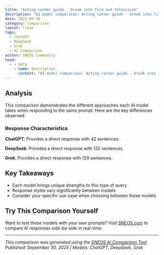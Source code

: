 ```yaml
---
title: "Acting career guide - break into film and television"
description: "AI model comparison: Acting career guide - break into film and television..."
date: 2025-09-30
category: comparison
layout: Clean
tags:
  - ChatGPT
  - DeepSeek
  - Grok
  - AI Comparison
author: SNEOS Community
head:
  - - meta
    - name: description
      content: "AI model comparison: Acting career guide - break into film and television..."
---
```


<ChatComparison
  title="Acting career guide - break into film and television"
  prompt="Acting career guide - break into film and television"
  :responses='{"ChatGPT": "Sure! Here\u2019s a comprehensive guide to breaking into film and television acting:\n\n### 1. Understand the Industry\n- **Research**: Learn how the film and TV industry works. Understand roles, production processes, casting, agents, union rules, and typical career paths.\n- **Terminology**: Familiarize yourself with common industry terms like sides, callbacks, cold reading, SAG-AFTRA, etc.\n\n### 2. Develop Your Skills\n- **Acting Classes**: Take acting lessons from reputable schools or coaches to build strong fundamentals and technique.\n- **Workshops**: Attend workshops that focus on on-camera techniques, auditions, cold reading, and improvisation.\n- **Practice**: Regularly practice monologues, scenes, and cold reads. Record yourself to critique and improve.\n- **Other Skills**: Singing, dancing, accents, stunt work, or languages can add to your versatility.\n\n### 3. Gain Experience\n- **Community Theater**: Join local theater productions to build confidence and stage experience.\n- **Student \u0026 Independent Films**: Volunteer or audition for student films or indie projects to gain camera experience and build a reel.\n- **Extra Work**: Consider working as an extra to understand set etiquette and operations.\n- **Short Films \u0026 Web Series**: Many actors start by participating in these to gain exposure and credits.\n\n### 4. Build Your Professional Materials\n- **Headshots**: Invest in professional headshots that clearly represent your look and type.\n- **Resume**: Prepare an acting resume listing your training, experience, special skills, and contact info.\n- **Reel**: Compile a demo reel of your best on-camera work (1-3 minutes).\n\n### 5. Representation \u0026 Networking\n- **Find an Agent**: Submit your headshots and resume to agencies. Agents help you get auditions and negotiate contracts.\n- **Managers**: Some actors also get managers who help with career guidance.\n- **Networking**: Attend industry events, workshops, film festivals, and join acting groups or unions.\n- **Social Media**: Use platforms like Instagram, TikTok, or LinkedIn to promote your work and connect with industry pros.\n\n### 6. Auditioning\n- **Find Auditions**: Use casting websites, your agent, and social media to find opportunities.\n- **Prepare**: Research the project, memorize lines, and rehearse your scenes.\n- **Professionalism**: Be punctual, polite, and adaptable. Take direction well.\n- **Keep Trying**: Rejection is normal. Learn from every audition and keep improving.\n\n### 7. Union \u0026 Industry Standards\n- **Join SAG-AFTRA**: Once you book professional work, consider joining the Screen Actors Guild-American Federation of Television and Radio Artists, which provides important protections and benefits.\n- **Understand Contracts**: Learn the basics of acting contracts and residuals.\n\n### 8. Stay Persistent and Adaptable\n- **Patience**: Success rarely happens overnight. Persistence is key.\n- **Versatility**: Be open to various roles and mediums (commercials, voiceover, theater).\n- **Continued Learning**: Keep training and developing your craft.\n\n---\n\n### Additional Resources\n- Books: *\u201CAn Actor Prepares\u201D* by Stanislavski, *\u201CThe Actor\u2019s Life\u201D* by Jenna Fischer\n- Websites: Backstage, Casting Networks, Actors Access\n- Podcasts/YouTube channels on acting techniques and industry insights\n\n---\n\nIf you want, I can help you with specific steps like finding acting classes in your area, creating your resume, or preparing for auditions!", "DeepSeek": "Of course. Breaking into film and television is a marathon, not a sprint. This guide will provide a structured, step-by-step approach, from the very beginning to landing your first professional role.\n\n### **Phase 1: The Foundation (Before You Even Audition)**\n\nThis is the non-negotiable groundwork. Skipping this is like building a house on sand.\n\n**1. Training: Your Toolkit**\nYou must learn the craft. Talent is great, but technique is what gets you hired.\n* **Acting Classes:** Find a reputable acting school or studio. Look for ones that focus on:\n * **Technique:** Meisner, Stanislavski, Method, Practical Aesthetics, etc. Try different ones to see what resonates.\n * **On-Camera Technique:** This is crucial. Acting for film/TV is different from theater. You need to learn how to work with the frame, hit marks, and scale your performance for the camera.\n * **Scene Study:** The practical application of your technique.\n* **Improv Classes:** (e.g., The Groundlings, UCB, Second City, or local studios). This is invaluable for auditions, character creation, and feeling comfortable in the moment. Many comedy shows and films heavily favor actors with improv skills.\n* **Additional Skills:** Voice (dialects, projection), movement (dance, stage combat, yoga), and singing will make you more castable.\n\n**2. The Materials: Your Calling Card**\nYou cannot get auditions without professional materials.\n\n* **Headshots:** This is your first impression.\n * **Get 2-3 looks:** One commercial/approachable (smiling, friendly), one theatrical/dramatic (serious, compelling), and maybe a character-specific one.\n * **Hire a professional** headshot photographer who specializes in actors.\n * They should look like you *on a good day*, not a glamourous, unrecognizable version.\n* **The R\u00E9sum\u00E9:** Format is key.\n * **Structure:** List your experience in categories: Film, Television, Theater, Commercial, Training.\n * **If you have no credits,** lean heavily on your Training section and any student films or independent theater you\u0027ve done. Do not lie.\n * **Special Skills:** Be honest but strategic. List real skills (e.g., \u0022Fluent in Spanish,\u0022 \u0022Juggling,\u0022 \u0022Intermediate Guitar,\u0022 \u0022British RP Dialect,\u0022 \u0022Boxing\u0022).\n\n**3. The Mindset: Your Armor**\n* **Embrace Rejection:** You will hear \u0022no\u0022 thousands of times more than you hear \u0022yes.\u0022 It is not personal; it\u0027s a matter of fit.\n* **Be a Business:** You are the CEO of \u0022You, Inc.\u0022 You are in charge of marketing, finance, and product development (your skills).\n* **Patience and Persistence:** This is a long-term career path. Success rarely happens overnight.\n\n---\n\n### **Phase 2: Getting in the Room (The Hunt for Auditions)**\n\n**1. Find an Agent \u0026 Manager**\nAgents and managers are your gatekeepers to professional auditions.\n* **Agent:** Their job is to submit you for roles and negotiate contracts. They typically earn 10% of your earnings.\n* **Manager:** Their role is more holistic\u2014guiding your career, helping you choose roles, and often helping you find an agent. They typically earn 10-15%.\n* **How to Get One:** You need your materials (headshots, r\u00E9sum\u00E9) to be strong. Start by researching smaller, reputable agencies in your local market. You can submit to them via email (check their website for submission guidelines). Many will not sign you until you have some credits.\n\n**2. Do It Yourself (The Hustle)**\nWhile you\u0027re seeking representation, you must create your own opportunities.\n* **Online Casting Platforms:** These are essential.\n * **Backstage \u0026 Actors Access:** The two biggest platforms for independent film, student films, theater, and some TV. This is where you will book your first credits to build your reel.\n * **Casting Networks:** Primarily for commercial auditions.\n* **Student Films:** Contact local film schools. The pay is usually $0, but you get a copy of the film for your reel, and you network with the next generation of directors.\n* **Local Independent Films:** Search for indie projects on Facebook groups, Craigslist (be careful), and local film commission websites.\n* **Networking:** Go to industry workshops, film festivals, and acting classes. Build genuine relationships, not just transactional ones. Your classmates and the director you met on a student film could be your ticket in years from now.\n\n---\n\n### **Phase 3: The Audition \u0026 Booking the Job**\n\n**1. The Audition Process**\n* **The Breakdown:** Your agent sends you a \u0022breakdown\u0022 of a character.\n* **The Sides:** You receive the \u0022sides\u0022 (a few pages of the script for the audition scene).\n* **Preparation is EVERYTHING:**\n 1. **Read the entire scene** multiple times. Understand the context, your character\u0027s objective, and what\u0027s at stake.\n 2. **Memorize** your lines until they are second nature.\n 3. **Make strong, playable choices.** Don\u0027t just say the lines; *do* something with them. What does your character want? What\u0027s in their way?\n 4. **Practice on camera.** Record yourself and watch it back. Be your own critic.\n\n**2. The Room (or The Self-Tape)**\n* **Self-Tapes are now the standard.** Your setup must be professional.\n * **Background:** A plain, neutral-colored wall.\n * **Lighting:** Good, even light on your face (a ring light or a window can work).\n * **Sound:** Use a external microphone if possible. Record in a quiet room.\n * **Frame:** A medium shot (from the chest up).\n * **Slate:** Always follow the specific instructions for the slate (stating your name, height, etc.).\n* **In-Person Auditions:**\n * Be professional, polite, and prepared.\n * You only have a few minutes. Make them count.\n * The casting director is on your side. They *want* you to be the one.\n\n**3. Callbacks \u0026 Chemistry Reads**\nIf they like your first audition, you may be called back.\n* **Callback:** You\u0027ll often read for the director and producers now. They may give you adjustments (new directions) to see how you take direction.\n* **Chemistry Read:** You may read with other actors being considered for roles opposite yours to see if you have \u0022chemistry.\u0022\n\n**4. Booking the Job**\nYou get the call: \u0022You\u0027ve booked it!\u0022\n* Your agent will negotiate your contract.\n* Be professional, prepared, and collaborative on set. Your reputation is your currency.\n\n---\n\n### **Phase 4: Building a Career (The Long Game)**\n\n* **Build Your Reel:** As you book work, compile your best scenes into a demo reel (2-3 minutes max). This becomes your most important tool after your headshot.\n* **Join the Union (SAG-AFTRA):** In the U.S., you must be union to work on most major studio films and network TV shows. You can join by booking a speaking role on a union project, or through other pathways. It\u0027s a big step with dues and rules, but it\u0027s necessary for a professional career.\n* **Never Stop Training:** The best actors always consider themselves students.\n* **Create Your Own Work:** Write a short film, start a web series, produce a play. In today\u0027s world, you don\u0027t have to wait for permission.\n\n### **Location, Location, Location**\n\n* **Los Angeles \u0026 New York:** The industry hubs. The most opportunities and the most competition. If you\u0027re serious, you will likely need to be in one of these cities eventually.\n* **Atlanta, Chicago, Albuquerque, etc.:** Strong regional markets with lots of production. A great place to start building credits.\n* **London, Toronto, Vancouver:** Major hubs with their own thriving industries and access to international productions.\n\n### **Final, Crucial Advice**\n\n* **Avoid Scams:** You should never have to pay an agent upfront. Never pay for an audition. Legitimate casting is free.\n* **Have a Survival Job:** Find a flexible job (serving, bartending, freelancing, dog walking) that pays the bills so you can afford to go to auditions.\n* **Define Success for Yourself:** Is it being a movie star? Is it making a living as a working actor? Is it just loving the creative process? Knowing your \u0022why\u0022 will keep you going through the tough times.\n\nThis is a challenging but incredibly rewarding path. Break a leg", "Grok": "Breaking into the film and television industry as an actor can be challenging but rewarding. It requires talent, persistence, training, networking, and a strategic approach. Below is a comprehensive guide to help you start and build a successful acting career in film and television.\n\n---\n\n### **1. Assess Your Commitment and Goals**\n- **Understand the Industry**: Acting in film and TV is highly competitive, often requiring long hours, rejection, and financial instability in the early stages. Be honest with yourself about your dedication and willingness to persevere.\n- **Define Your Goals**: Decide if you want to focus on film, television, theater, commercials, or a combination. Are you aiming for lead roles, character acting, or voice-over work?\n\n---\n\n### **2. Build Your Skills and Training**\n- **Take Acting Classes**: Enroll in acting classes or workshops to develop your craft. Look for programs that focus on techniques like Stanislavski, Meisner, or Method acting. Consider reputable schools or conservatories (e.g., Lee Strasberg Theatre \u0026 Film Institute, Stella Adler Studio, or local acting schools).\n- **Study the Medium**: Film and TV acting differ from theater. Film requires subtlety due to close-up shots, while TV often demands quick adaptability for tight schedules. Learn the differences through classes or online resources.\n- **Practice Regularly**: Join local theater groups, improv troupes, or student film projects to gain experience and build confidence.\n- **Develop Additional Skills**: Learn skills like dialects, singing, dancing, or stunt work to make yourself more versatile and marketable.\n\n---\n\n### **3. Create Your Professional Materials**\n- **Headshots**: Get professional headshots that reflect your look and personality. Hire a photographer familiar with industry standards (natural lighting, simple background, and a range of expressions).\n- **Acting Resume**: Create a resume listing your training, experience, skills, and any relevant work (even if it\u2019s student films or local theater). Keep it concise and tailored to acting roles.\n- **Demo Reel**: Compile a short (2-3 minute) demo reel showcasing your best work. Include clips from student films, indie projects, or monologues if you have no professional footage yet. Update it as you gain more experience.\n- **Online Presence**: Build a professional website or social media profiles (e.g., Instagram, IMDb) to showcase your portfolio and connect with industry professionals.\n\n---\n\n### **4. Gain Experience**\n- **Start Small**: Look for roles in student films, short films, web series, or local commercials. Check platforms like Backstage, Casting Networks, or local casting calls on social media.\n- **Join a Theater Group**: Performing in local theater productions can help you hone your craft and get noticed by casting directors or agents.\n- **Work as an Extra**: Background acting (being an extra) is a low-pressure way to get on set, observe professionals, and sometimes get upgraded to small speaking roles. Sign up with casting agencies that handle extras.\n- **Student and Indie Projects**: Many aspiring directors need actors for their projects. These gigs often provide footage for your reel and help you build a network.\n\n---\n\n### **5. Network and Build Relationships**\n- **Attend Industry Events**: Go to film festivals, workshops, casting director meet-and-greets, and networking events to meet directors, producers, and other actors.\n- **Join Online Communities**: Engage in forums and groups on platforms like Reddit, Facebook, or LinkedIn focused on acting and filmmaking.\n- **Collaborate**: Work with other creatives (writers, directors, producers) on small projects. Relationships can lead to bigger opportunities.\n- **Find a Mentor**: If possible, connect with an experienced actor who can offer guidance and introduce you to industry contacts.\n\n---\n\n### **6. Get Representation**\n- **Talent Agents**: Agents help you find auditions and negotiate contracts. Research reputable agencies (check reviews on sites like IMDb Pro or ask for recommendations). Avoid agencies that charge upfront fees\u2014legitimate agents take a commission only after you book work.\n- **Managers**: Personal managers provide career guidance and may connect you with agents. They often work on a commission basis as well.\n- **How to Approach Representation**: Send a submission package (headshot, resume, demo reel link) to agents or managers. Follow up politely if you don\u2019t hear back. Alternatively, get noticed through showcases or industry connections.\n- **Self-Submission**: If you don\u2019t have representation yet, submit yourself for roles through platforms like Backstage, Actors Access, or Casting Networks.\n\n---\n\n### **7. Audition Like a Pro**\n- **Prepare Thoroughly**: Read the script or sides (audition material) carefully. Understand your character\u2019s motivations and rehearse with a coach or fellow actor if possible.\n- **Slate Properly**: Introduce yourself clearly in auditions (e.g., \u201CHi, I\u2019m [Your Name], reading for [Character Name]\u201D). Smile and be confident.\n- **Be Flexible**: Casting directors may ask you to adjust your performance. Show that you can take direction.\n- **Handle Rejection**: Rejections are part of the process. Don\u2019t take them personally\u2014focus on improving and auditioning again.\n- **Self-Tape Auditions**: Many auditions are now virtual. Invest in good lighting, a neutral background, and clear audio. Follow submission guidelines exactly.\n\n---\n\n### **8. Relocate if Necessary**\n- **Major Hubs**: If you\u2019re serious about film and TV, consider moving to industry hubs like Los Angeles, New York City, Atlanta, or Vancouver, where most productions are filmed. These cities offer more opportunities and access to casting directors and agents.\n- **Regional Markets**: If relocating isn\u2019t an option, start in a regional market with a growing film scene (e.g., Chicago, Austin, or North Carolina). Many productions shoot outside major hubs due to tax incentives.\n- **Be Realistic**: Moving to a hub can be expensive. Build some experience and savings before making the leap, and research affordable housing and local resources for actors.\n\n---\n\n### **9. Understand the Business Side**\n- **Join Unions (if eligible)**: In the U.S., SAG-AFTRA (Screen Actors Guild-American Federation of Television and Radio Artists) represents film and TV actors. Joining provides benefits like better pay and protections but requires meeting eligibility criteria (e.g., booking a union job). Start as a non-union actor and work toward membership.\n- **Learn Contracts**: Understand basic contract terms (e.g., pay, residuals, rights) before signing anything. If you have representation, they\u2019ll guide you.\n- **Taxes and Finances**: Acting income can be inconsistent. Track expenses (headshots, classes, travel) for tax deductions and budget carefully.\n\n---\n\n### **10. Stay Persistent and Grow**\n- **Keep Learning**: Even after booking roles, continue taking classes or workshops to refine your skills.\n- **Update Materials**: Refresh your headshots, resume, and demo reel as you gain experience.\n- **Build Resilience**: Rejection and slow periods are common. Stay motivated by setting short-term goals (e.g., booking one role this year) and celebrating small wins.\n- **Diversify**: Explore related fields like voice acting, hosting, or modeling to supplement income and expand opportunities.\n\n---\n\n### **11. Resources and Tools**\n- **Casting Platforms**: Backstage (www.backstage.com), Actors Access (www.actorsaccess.com), Casting Networks (www.castingnetworks.com).\n- **Industry News**: Follow publications like Variety, The Hollywood Reporter, and Deadline for trends and opportunities.\n- **Books**: Read \u201CAn Actor Prepares\u201D by Constantin Stanislavski, \u201CAudition\u201D by Michael Shurtleff, or \u201CSelf-Management for Actors\u201D by Bonnie Gillespie for career insights.\n- **Podcasts/Videos**: Listen to podcasts like \u201CBack to One\u201D or watch YouTube channels with acting tips (e.g., Acting Career Center).\n\n---\n\n### **12. Avoid Common Pitfalls**\n- **Scams**: Be wary of \u201Ccasting calls\u201D or \u201Cagents\u201D asking for upfront payments. Legitimate opportunities don\u2019t require you to pay to audition or join.\n- **Overcommitting**: Don\u2019t take on too many unpaid projects that drain your time or finances\u2014balance exposure with sustainability.\n- **Lack of Preparation**: Always show up to auditions or sets prepared and professional. First impressions matter.\n\n---\n\n### **Sample Timeline for Breaking In**\n- **Months 1-3**: Take acting classes, get headshots, build a resume, and start networking locally.\n- **Months 4-6**: Audition for student/indie projects, create a demo reel, and research agents or casting calls.\n- **Months 7-12**: Gain experience through small roles, attend industry events, and submit to larger projects or agencies.\n- **Year 2\u002B**: Continue auditioning, refine your craft, and consider relocating to a major hub if feasible.\n\n---\n\n### **Final Thoughts**\nBreaking into film and television requires a combination of talent, hard work, and luck. Stay patient, treat every opportunity as a learning experience, and build genuine relationships in the industry. Success may take years, but persistence and a positive attitude will set you apart. Keep acting, keep connecting, and don\u2019t give up! \uD83C\uDFAC\n\nIf you have specific questions (e.g., about a particular market or type of acting), feel free to ask!"}' 
  published-date="22:46"
/>

## Analysis

This comparison demonstrates the different approaches each AI model takes when responding to the same prompt. Here are the key differences observed:

### Response Characteristics

**ChatGPT**: Provides a direct response with 42 sentences. 

**DeepSeek**: Provides a direct response with 132 sentences. 

**Grok**: Provides a direct response with 129 sentences. 

## Key Takeaways

- Each model brings unique strengths to this type of query
- Response styles vary significantly between models
- Consider your specific use case when choosing between these models

## Try This Comparison Yourself

Want to test these models with your own prompts? Visit [SNEOS.com](https://sneos.com) to compare AI responses side-by-side in real-time.

---

*This comparison was generated using the [SNEOS AI Comparison Tool](https://sneos.com)*
*Published: September 30, 2025 | Models: ChatGPT, DeepSeek, Grok*
